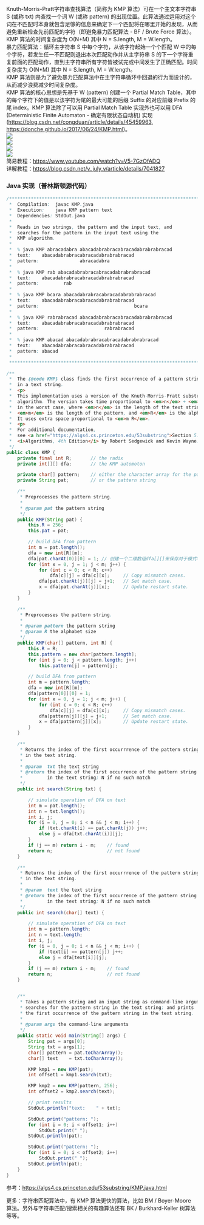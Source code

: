 Knuth-Morris-Pratt字符串查找算法（简称为 KMP 算法）可在一个主文本字符串 S (或称 txt) 内查找一个词 W (或称 pattern) 的出现位置。此算法通过运用对这个词在不匹配时本身就包含足够的信息来确定下一个匹配将在哪里开始的发现，从而避免重新检查先前匹配的字符（即避免暴力匹配算法 - BF / Brute Force 算法）。KMP 算法的时间复杂度为 O(N+M) 其中 N = S.length, M = W.length。  
暴力匹配算法：循环主字符串 S 中每个字符，从该字符起始一个个匹配 W 中的每个字符，若发生任一不匹配则退出本次匹配动作并从主字符串 S 的下一个字符重复前面的匹配动作，直到主字符串所有字符皆被试完或中间发生了正确匹配。时间复杂度为 O(N*M) 其中 N = S.length, M = W.length。  
KMP 算法则是为了避免暴力匹配算法中在主字符串循环中回退的行为而设计的，从而减少浪费减少时间复杂度。  
KMP 算法的核心思想是先基于 W (pattern) 创建一个 Partial Match Table，其中的每个字符下的值是以该字符为尾的最大可能的后缀 Suffix 的对应前缀 Prefix 的尾 index。KMP 算法除了可以用 Partial Match Table 实现外也可以用 DFA (Deterministic Finite Automaton - 确定有限状态自动机) 实现 (https://blog.csdn.net/congduan/article/details/45459963, https://donche.github.io/2017/06/24/KMP.html)。  
![](KMP(Partial&#32;Match&#32;Table).png)  
![](KMP(Example).png)  
![](KMP(DFA).png)  
![](KMP(DFA2).png)  
简易教程：https://www.youtube.com/watch?v=V5-7GzOfADQ  
详解教程：https://blog.csdn.net/v_july_v/article/details/7041827  
    
  
  
### Java 实现（普林斯顿源代码）
```java
/******************************************************************************
 *  Compilation:  javac KMP.java
 *  Execution:    java KMP pattern text
 *  Dependencies: StdOut.java
 *
 *  Reads in two strings, the pattern and the input text, and
 *  searches for the pattern in the input text using the
 *  KMP algorithm.
 *
 *  % java KMP abracadabra abacadabrabracabracadabrabrabracad
 *  text:    abacadabrabracabracadabrabrabracad 
 *  pattern:               abracadabra          
 *
 *  % java KMP rab abacadabrabracabracadabrabrabracad
 *  text:    abacadabrabracabracadabrabrabracad 
 *  pattern:         rab
 *
 *  % java KMP bcara abacadabrabracabracadabrabrabracad
 *  text:    abacadabrabracabracadabrabrabracad 
 *  pattern:                                   bcara
 *
 *  % java KMP rabrabracad abacadabrabracabracadabrabrabracad 
 *  text:    abacadabrabracabracadabrabrabracad
 *  pattern:                        rabrabracad
 *
 *  % java KMP abacad abacadabrabracabracadabrabrabracad
 *  text:    abacadabrabracabracadabrabrabracad
 *  pattern: abacad
 *
 ******************************************************************************/

/**
 *  The {@code KMP} class finds the first occurrence of a pattern string
 *  in a text string.
 *  <p>
 *  This implementation uses a version of the Knuth-Morris-Pratt substring search
 *  algorithm. The version takes time proportional to <em>n</em> + <em>m R</em>
 *  in the worst case, where <em>n</em> is the length of the text string,
 *  <em>m</em> is the length of the pattern, and <em>R</em> is the alphabet size.
 *  It uses extra space proportional to <em>m R</em>.
 *  <p>
 *  For additional documentation,
 *  see <a href="https://algs4.cs.princeton.edu/53substring">Section 5.3</a> of
 *  <i>Algorithms, 4th Edition</i> by Robert Sedgewick and Kevin Wayne.
 */
public class KMP {
    private final int R;       // the radix
    private int[][] dfa;       // the KMP automoton

    private char[] pattern;    // either the character array for the pattern
    private String pat;        // or the pattern string

    /**
     * Preprocesses the pattern string.
     *
     * @param pat the pattern string
     */
    public KMP(String pat) {
        this.R = 256;
        this.pat = pat;

        // build DFA from pattern
        int m = pat.length();
        dfa = new int[R][m]; 
        dfa[pat.charAt(0)][0] = 1; // 创建一个二维数组dfa[][]来保存对于模式字符串的每个字符来说，文本的每个字符应该使模式字符串指针前进到哪个位置。
        for (int x = 0, j = 1; j < m; j++) {
            for (int c = 0; c < R; c++) 
                dfa[c][j] = dfa[c][x];     // Copy mismatch cases. 
            dfa[pat.charAt(j)][j] = j+1;   // Set match case. 
            x = dfa[pat.charAt(j)][x];     // Update restart state. 
        } 
    } 

    /**
     * Preprocesses the pattern string.
     *
     * @param pattern the pattern string
     * @param R the alphabet size
     */
    public KMP(char[] pattern, int R) {
        this.R = R;
        this.pattern = new char[pattern.length];
        for (int j = 0; j < pattern.length; j++)
            this.pattern[j] = pattern[j];

        // build DFA from pattern
        int m = pattern.length;
        dfa = new int[R][m]; 
        dfa[pattern[0]][0] = 1; 
        for (int x = 0, j = 1; j < m; j++) {
            for (int c = 0; c < R; c++) 
                dfa[c][j] = dfa[c][x];     // Copy mismatch cases. 
            dfa[pattern[j]][j] = j+1;      // Set match case. 
            x = dfa[pattern[j]][x];        // Update restart state. 
        } 
    } 

    /**
     * Returns the index of the first occurrrence of the pattern string
     * in the text string.
     *
     * @param  txt the text string
     * @return the index of the first occurrence of the pattern string
     *         in the text string; N if no such match
     */
    public int search(String txt) {

        // simulate operation of DFA on text
        int m = pat.length();
        int n = txt.length();
        int i, j;
        for (i = 0, j = 0; i < n && j < m; i++) {
            if (txt.charAt(i) == pat.charAt(j)) j++;
            else j = dfa[txt.charAt(i)][j];
        }
        if (j == m) return i - m;    // found
        return n;                    // not found
    }

    /**
     * Returns the index of the first occurrrence of the pattern string
     * in the text string.
     *
     * @param  text the text string
     * @return the index of the first occurrence of the pattern string
     *         in the text string; N if no such match
     */
    public int search(char[] text) {

        // simulate operation of DFA on text
        int m = pattern.length;
        int n = text.length;
        int i, j;
        for (i = 0, j = 0; i < n && j < m; i++) {
            if (text[i] == pattern[j]) j++;
            else j = dfa[text[i]][j];
        }
        if (j == m) return i - m;    // found
        return n;                    // not found
    }


    /** 
     * Takes a pattern string and an input string as command-line arguments;
     * searches for the pattern string in the text string; and prints
     * the first occurrence of the pattern string in the text string.
     *
     * @param args the command-line arguments
     */
    public static void main(String[] args) {
        String pat = args[0];
        String txt = args[1];
        char[] pattern = pat.toCharArray();
        char[] text    = txt.toCharArray();

        KMP kmp1 = new KMP(pat);
        int offset1 = kmp1.search(txt);

        KMP kmp2 = new KMP(pattern, 256);
        int offset2 = kmp2.search(text);

        // print results
        StdOut.println("text:    " + txt);

        StdOut.print("pattern: ");
        for (int i = 0; i < offset1; i++)
            StdOut.print(" ");
        StdOut.println(pat);

        StdOut.print("pattern: ");
        for (int i = 0; i < offset2; i++)
            StdOut.print(" ");
        StdOut.println(pat);
    }
}
```
参考：https://algs4.cs.princeton.edu/53substring/KMP.java.html  
  
  
  
更多：字符串匹配算法中，有 KMP 算法更快的算法，比如 BM / Boyer-Moore 算法。另外与字符串匹配/搜索相关的有趣算法还有 BK / Burkhard-Keller 树算法等等。  